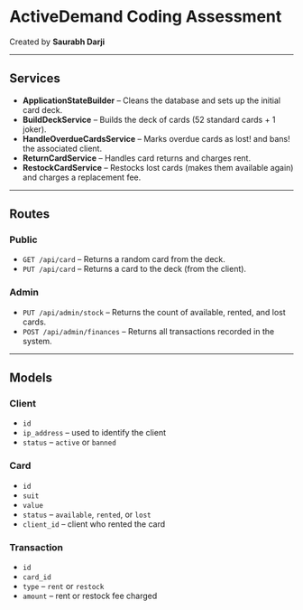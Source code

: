 # ActiveDemand Coding Assessment

Created by **Saurabh Darji**  

---

## Services

- **ApplicationStateBuilder** – Cleans the database and sets up the initial card deck.
- **BuildDeckService** – Builds the deck of cards (52 standard cards + 1 joker).
- **HandleOverdueCardsService** – Marks overdue cards as lost! and bans! the associated client.
- **ReturnCardService** – Handles card returns and charges rent.
- **RestockCardService** – Restocks lost cards (makes them available again) and charges a replacement fee.

---

## Routes

### Public

- `GET /api/card` – Returns a random card from the deck.
- `PUT /api/card` – Returns a card to the deck (from the client).

### Admin

- `PUT /api/admin/stock` – Returns the count of available, rented, and lost cards.
- `POST /api/admin/finances` – Returns all transactions recorded in the system.

---

## Models

### Client
- `id`
- `ip_address` – used to identify the client
- `status` – `active` or `banned`

### Card
- `id`
- `suit`
- `value`
- `status` – `available`, `rented`, or `lost`
- `client_id` – client who rented the card

### Transaction
- `id`
- `card_id`
- `type` – `rent` or `restock`
- `amount` – rent or restock fee charged
